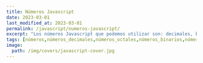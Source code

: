 ```yaml
---
title: Números Javascript
date: 2023-03-01
last_modified_at: 2023-03-01
permalink: /javascript/numeros-javascript/
excerpt: "Los números Javascript que podemos utilizar son: decimales, binarios, octales, hexadeciamles y exponenciales. Además tenemos los valores adicionales +Inifinity, -Infinity y NaN."
tags: [números,números_decimales,números_octales,números_binarios,números_hexadecimales,números_exponenciales,nan,infinity]
image:
  path: /img/covers/javascript-cover.jpg
---
```


